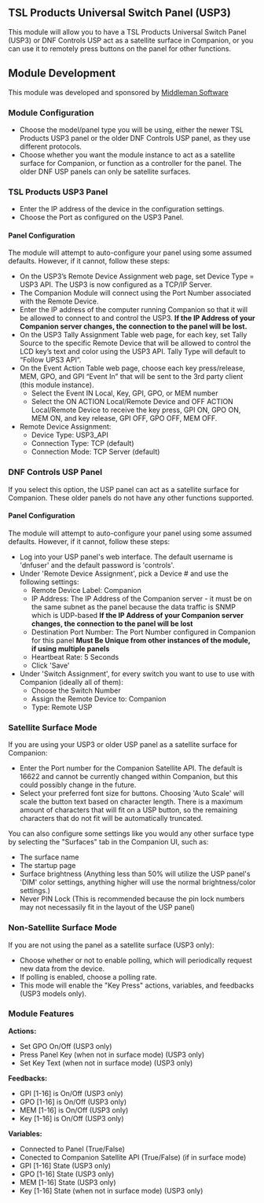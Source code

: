 ## TSL Products Universal Switch Panel (USP3)

This module will allow you to have a TSL Products Universal Switch Panel (USP3) or DNF Controls USP act as a satellite surface in Companion, or you can use it to remotely press buttons on the panel for other functions.

## Module Development
This module was developed and sponsored by [Middleman Software](http://middleman.tv)

### Module Configuration
* Choose the model/panel type you will be using, either the newer TSL Products USP3 panel or the older DNF Controls USP panel, as they use different protocols.
* Choose whether you want the module instance to act as a satellite surface for Companion, or function as a controller for the panel. The older DNF USP panels can only be satellite surfaces.

### TSL Products USP3 Panel
* Enter the IP address of the device in the configuration settings.
* Choose the Port as configured on the USP3 Panel.

#### Panel Configuration
The module will attempt to auto-configure your panel using some assumed defaults. However, if it cannot, follow these steps:

* On the USP3’s Remote Device Assignment web page, set Device Type = USP3 API. The USP3 is now configured as a TCP/IP Server.
* The Companion Module will connect using the Port Number associated with the Remote Device.
* Enter the IP address of the computer running Companion so that it will be allowed to connect to and control the USP3. **If the IP Address of your Companion server changes, the connection to the panel will be lost.**
* On the USP3 Tally Assignment Table web page, for each key, set Tally Source to the specific Remote Device that will be allowed to control the LCD key’s text and color using the USP3 API. Tally Type will default to “Follow UPS3 API”.
* On the Event Action Table web page, choose each key press/release, MEM, GPO, and GPI “Event In” that will be sent to the 3rd party client (this module instance).
	* Select the Event IN Local, Key, GPI, GPO, or MEM number
	* Select the ON ACTION Local/Remote Device and OFF ACTION Local/Remote Device to receive the key press, GPI ON, GPO ON, MEM ON, and key release, GPI OFF, GPO OFF, MEM OFF.
* Remote Device Assignment:
	* Device Type: USP3_API
	* Connection Type: TCP (default)
	* Connection Mode: TCP Server (default)


### DNF Controls USP Panel
If you select this option, the USP panel can act as a satellite surface for Companion. These older panels do not have any other functions supported.

#### Panel Configuration
The module will attempt to auto-configure your panel using some assumed defaults. However, if it cannot, follow these steps:

* Log into your USP panel's web interface. The default username is 'dnfuser' and the default password is 'controls'.
* Under 'Remote Device Assignment', pick a Device # and use the following settings:
	* Remote Device Label: Companion
	* IP Address: The IP Address of the Companion server - it must be on the same subnet as the panel because the data traffic is SNMP which is UDP-based **If the IP Address of your Companion server changes, the connection to the panel will be lost**
	* Destination Port Number: The Port Number configured in Companion for this panel **Must Be Unique from other instances of the module, if using multiple panels**
	* Heartbeat Rate: 5 Seconds
	* Click 'Save'
* Under 'Switch Assignment', for every switch you want to use to use with Companion (ideally all of them):
	* Choose the Switch Number
	* Assign the Remote Device to: Companion
	* Type: Remote USP

### Satellite Surface Mode
If you are using your USP3 or older USP panel as a satellite surface for Companion:
* Enter the Port number for the Companion Satellite API. The default is 16622 and cannot be currently changed within Companion, but this could possibly change in the future.
* Select your preferred font size for buttons. Choosing 'Auto Scale' will scale the button text based on character length. There is a maximum amount of characters that will fit on a USP button, so the remaining characters that do not fit will be automatically truncated.

You can also configure some settings like you would any other surface type by selecting the "Surfaces" tab in the Companion UI, such as:
* The surface name
* The startup page
* Surface brightness (Anything less than 50% will utilize the USP panel's 'DIM' color settings, anything higher will use the normal brightness/color settings.) 
* Never PIN Lock (This is recommended because the pin lock numbers may not necessasily fit in the layout of the USP panel)

### Non-Satellite Surface Mode
If you are not using the panel as a satellite surface (USP3 only):
* Choose whether or not to enable polling, which will periodically request new data from the device.
* If polling is enabled, choose a polling rate.
* This mode will enable the "Key Press" actions, variables, and feedbacks (USP3 models only).

### Module Features

**Actions:**
* Set GPO On/Off (USP3 only)
* Press Panel Key (when not in surface mode) (USP3 only)
* Set Key Text (when not in surface mode) (USP3 only)

**Feedbacks:**
* GPI [1-16] is On/Off (USP3 only)
* GPO [1-16] is On/Off (USP3 only)
* MEM [1-16] is On/Off (USP3 only)
* Key [1-16] is On/Off (USP3 only)

**Variables:**
* Connected to Panel (True/False)
* Conected to Companion Satellite API (True/False) (if in surface mode)
* GPI [1-16] State (USP3 only)
* GPO [1-16] State (USP3 only)
* MEM [1-16] State (USP3 only)
* Key [1-16] State (when not in surface mode) (USP3 only)
